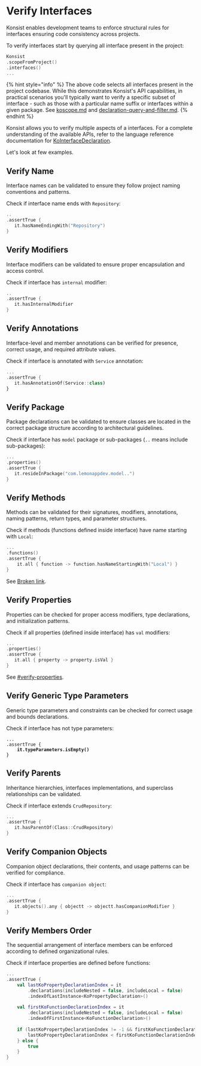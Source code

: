 # Verify Interfaces

Konsist enables development teams to enforce structural rules for interfaces ensuring code consistency across projects.

To verify interfaces start by querying all interface present in the project:

```kotlin
Konsist
.scopeFromProject()
.interfaces()
...
```

{% hint style="info" %}
The above code selects all interfaces present in the project codebase. While this demonstrates Konsist's API capabilities, in practical scenarios you'll typically want to verify a specific subset of interface - such as those with a particular name suffix or interfaces within a given package. See [koscope.md](../writing-tests/koscope.md "mention") and [declaration-query-and-filter.md](../writing-tests/declaration-query-and-filter.md "mention").&#x20;
{% endhint %}

Konsist allows you to verify multiple aspects of a interfaces. For a complete understanding of the available APIs, refer to the language reference documentation for [KoInterfaceDeclaration](https://lemonappdev.github.io/konsist/-konsist%200.17.0/com.lemonappdev.konsist.api.declaration/-ko-interface-declaration/index.html).

Let's look at few examples.

## Verify Name

Interface names can be validated to ensure they follow project naming conventions and patterns.

Check if interface name ends with `Repository`:

```kotlin
..
.assertTrue {
   it.hasNameEndingWith("Repository")
}
```

## Verify Modifiers

Interface modifiers can be validated to ensure proper encapsulation and access control.

Check if interface has `internal` modifier:

```kotlin
..
.assertTrue {
   it.hasInternalModifier
}
```

## Verify Annotations

Interface-level and member annotations can be verified for presence, correct usage, and required attribute values.

Check if interface is annotated with `Service` annotation:

```kotlin
...
.assertTrue {
   it.hasAnnotationOf(Service::class)
}
```

## Verify Package

Package declarations can be validated to ensure classes are located in the correct package structure according to architectural guidelines.

Check if interface has `model` package or sub-packages (`..` means include sub-packages):

```kotlin
...
.properties()
.assertTrue {
   it.resideInPackage("com.lemonappdev.model..")
}
```

## Verify Methods

Methods can be validated for their signatures, modifiers, annotations, naming patterns, return types, and parameter structures.

Check if methods (functions defined inside interface) have name starting with `Local`:

```kotlin
...
.functions()
.assertTrue {
    it.all { function -> function.hasNameStartingWith("Local") }
}
```

See [Broken link](broken-reference "mention").

## Verify Properties

Properties can be checked for proper access modifiers, type declarations, and initialization patterns.

Check if all properties (defined inside interface) has `val` modifiers:

```kotlin
...
.properties()
.assertTrue {
   it.all { property -> property.isVal }
}
```

See [#verify-properties](verify-interfaces.md#verify-properties "mention").

## Verify Generic Type Parameters

Generic type parameters and constraints can be checked for correct usage and bounds declarations.

Check if interface has not type parameters:

<pre class="language-kotlin"><code class="lang-kotlin">...
.assertTrue {
<strong>    it.typeParameters.isEmpty()
</strong>}
</code></pre>

## Verify Parents

Inheritance hierarchies, interfaces implementations, and superclass relationships can be validated.

Check if interface extends `CrudRepository`:

```kotlin
...
.assertTrue {
   it.hasParentOf(Class::CrudRepository)
}
```

## Verify Companion Objects

Companion object declarations, their contents, and usage patterns can be verified for compliance.

Check if interface has `companion object`:

```kotlin
...
.assertTrue {
   it.objects().any { objectt -> objectt.hasCompanionModifier }
}
```

## Verify Members Order

The sequential arrangement of interface members can be enforced according to defined organizational rules.

Check if interface properties are defined before functions:

```kotlin
...
.assertTrue {
    val lastKoPropertyDeclarationIndex = it
        .declarations(includeNested = false, includeLocal = false)
        .indexOfLastInstance<KoPropertyDeclaration>()
    
    val firstKoFunctionDeclarationIndex = it
        .declarations(includeNested = false, includeLocal = false)
        .indexOfFirstInstance<KoFunctionDeclaration>()
    
    if (lastKoPropertyDeclarationIndex != -1 && firstKoFunctionDeclarationIndex != -1) {
        lastKoPropertyDeclarationIndex < firstKoFunctionDeclarationIndex
    } else {
        true
    }
}
```





